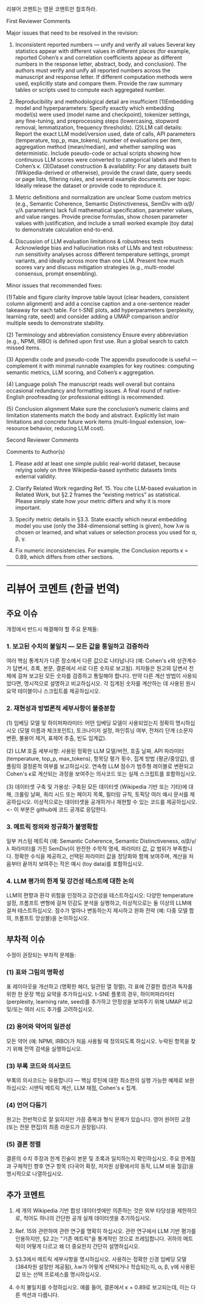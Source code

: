 리뷰어 코멘트는 영문 코멘트만 참조하라. 

First Reviewer Comments

Major issues that need to be resolved in the revision:
1. Inconsistent reported numbers — unify and verify all values
Several key statistics appear with different values in different places (for example, reported Cohen’s κ and correlation coefficients appear as different numbers in the response letter, abstract, body, and conclusion). The authors must verify and unify all reported numbers across the manuscript and response letter. If different computation methods were used, explicitly state and compare them. Provide the raw summary tables or scripts used to compute each aggregated number.

2. Reproducibility and methodological detail are insufficient
(1)Embedding model and hyperparameters: Specify exactly which embedding model(s) were used (model name and checkpoint), tokenizer settings, any fine-tuning, and preprocessing steps (lowercasing, stopword removal, lemmatization, frequency thresholds).
(2)LLM call details: Report the exact LLM model/version used, date of calls, API parameters (temperature, top_p, max_tokens), number of evaluations per item, aggregation method (mean/median), and whether sampling was deterministic. Include pseudo-code or actual scripts showing how continuous LLM scores were converted to categorical labels and then to Cohen’s κ.
(3)Dataset construction & availability: For any datasets built (Wikipedia-derived or otherwise), provide the crawl date, query seeds or page lists, filtering rules, and several example documents per topic. Ideally release the dataset or provide code to reproduce it.

3. Metric definitions and normalization are unclear
Some custom metrics (e.g., Semantic Coherence, Semantic Distinctiveness, SemDiv with α/β/γ/λ parameters) lack full mathematical specification, parameter values, and value ranges. Provide precise formulas, show chosen parameter values with justification, and include a small worked example (toy data) to demonstrate calculation end-to-end.

4. Discussion of LLM evaluation limitations & robustness tests
Acknowledge bias and hallucination risks of LLMs and test robustness: run sensitivity analyses across different temperature settings, prompt variants, and ideally across more than one LLM. Present how much scores vary and discuss mitigation strategies (e.g., multi-model consensus, prompt ensembling).

Minor issues that recommended fixes:

(1)Table and figure clarity
Improve table layout (clear headers, consistent column alignment) and add a concise caption and a one-sentence reader takeaway for each table.
For t-SNE plots, add hyperparameters (perplexity, learning rate, seed) and consider adding a UMAP comparison and/or multiple seeds to demonstrate stability.

(2) Terminology and abbreviation consistency
Ensure every abbreviation (e.g., NPMI, IRBO) is defined upon first use. Run a global search to catch missed items.

(3) Appendix code and pseudo-code
The appendix pseudocode is useful — complement it with minimal runnable examples for key routines: computing semantic metrics, LLM scoring, and Cohen’s κ aggregation.

(4) Language polish
The manuscript reads well overall but contains occasional redundancy and formatting issues. A final round of native-English proofreading (or professional editing) is recommended.

(5) Conclusion alignment
Make sure the conclusion’s numeric claims and limitation statements match the body and abstract. Explicitly list main limitations and concrete future work items (multi-lingual extension, low-resource behavior, reducing LLM cost).

Second Reviewer Comments

Comments to Author(s)
1. Please add at least one simple public real-world dataset, because relying solely on three Wikipedia-based synthetic datasets limits external validity.

2. Clarify Related Work regarding Ref. 15. You cite LLM-based evaluation in Related Work, but §2.2 frames the “existing metrics” as statistical. Please simply state how your metric differs and why it is more important.

3. Specify metric details in §3.3. State exactly which neural embedding model you use (only the 384-dimensional setting is given), how λw is chosen or learned, and what values or selection process you used for α, β, γ.

4. Fix numeric inconsistencies. For example, the Conclusion reports κ = 0.89, which differs from other sections.




---

# 리뷰어 코멘트 (한글 번역)

## 주요 이슈

개정에서 반드시 해결해야 할 주요 문제들:

### 1. 보고된 수치의 불일치 — 모든 값을 통일하고 검증하라
여러 핵심 통계치가 다른 장소에서 다른 값으로 나타납니다 (예: Cohen's κ와 상관계수가 답변서, 초록, 본문, 결론에서 서로 다른 숫자로 보고됨). 저자들은 원고와 답변서 전체에 걸쳐 보고된 모든 숫자를 검증하고 통일해야 합니다. 만약 다른 계산 방법이 사용되었다면, 명시적으로 설명하고 비교하십시오. 각 집계된 숫자를 계산하는 데 사용된 원시 요약 테이블이나 스크립트를 제공하십시오.

### 2. 재현성과 방법론적 세부사항이 불충분함
(1) 임베딩 모델 및 하이퍼파라미터: 어떤 임베딩 모델이 사용되었는지 정확히 명시하십시오 (모델 이름과 체크포인트), 토크나이저 설정, 파인튜닝 여부, 전처리 단계 (소문자 변환, 불용어 제거, 표제어 추출, 빈도 임계값).

(2) LLM 호출 세부사항: 사용된 정확한 LLM 모델/버전, 호출 날짜, API 파라미터 (temperature, top_p, max_tokens), 항목당 평가 횟수, 집계 방법 (평균/중앙값), 샘플링의 결정론적 여부를 보고하십시오. 연속형 LLM 점수가 범주형 레이블로 변환되고 Cohen's κ로 계산되는 과정을 보여주는 의사코드 또는 실제 스크립트를 포함하십시오.

(3) 데이터셋 구축 및 가용성: 구축된 모든 데이터셋 (Wikipedia 기반 또는 기타)에 대해, 크롤링 날짜, 쿼리 시드 또는 페이지 목록, 필터링 규칙, 토픽당 여러 예시 문서를 제공하십시오. 이상적으로는 데이터셋을 공개하거나 재현할 수 있는 코드를 제공하십시오. <- 이 부분은 github에 코드 공개로 응답한다. 

### 3. 메트릭 정의와 정규화가 불명확함
일부 커스텀 메트릭 (예: Semantic Coherence, Semantic Distinctiveness, α/β/γ/λ 파라미터를 가진 SemDiv)이 완전한 수학적 명세, 파라미터 값, 값 범위가 부족합니다. 정확한 수식을 제공하고, 선택된 파라미터 값을 정당화와 함께 보여주며, 계산을 처음부터 끝까지 보여주는 작은 예시 (toy data)를 포함하십시오.

### 4. LLM 평가의 한계 및 강건성 테스트에 대한 논의
LLM의 편향과 환각 위험을 인정하고 강건성을 테스트하십시오: 다양한 temperature 설정, 프롬프트 변형에 걸쳐 민감도 분석을 실행하고, 이상적으로는 둘 이상의 LLM에 걸쳐 테스트하십시오. 점수가 얼마나 변동하는지 제시하고 완화 전략 (예: 다중 모델 합의, 프롬프트 앙상블)을 논의하십시오.

## 부차적 이슈

수정이 권장되는 부차적 문제들:

### (1) 표와 그림의 명확성
표 레이아웃을 개선하고 (명확한 헤더, 일관된 열 정렬), 각 표에 간결한 캡션과 독자를 위한 한 문장 핵심 요약을 추가하십시오.
t-SNE 플롯의 경우, 하이퍼파라미터 (perplexity, learning rate, seed)를 추가하고 안정성을 보여주기 위해 UMAP 비교 및/또는 여러 시드 추가를 고려하십시오.

### (2) 용어와 약어의 일관성
모든 약어 (예: NPMI, IRBO)가 처음 사용될 때 정의되도록 하십시오. 누락된 항목을 찾기 위해 전역 검색을 실행하십시오.

### (3) 부록 코드와 의사코드
부록의 의사코드는 유용합니다 — 핵심 루틴에 대한 최소한의 실행 가능한 예제로 보완하십시오: 시맨틱 메트릭 계산, LLM 채점, Cohen's κ 집계.

### (4) 언어 다듬기
원고는 전반적으로 잘 읽히지만 가끔 중복과 형식 문제가 있습니다. 영어 원어민 교정 (또는 전문 편집)의 최종 라운드가 권장됩니다.

### (5) 결론 정렬
결론의 수치 주장과 한계 진술이 본문 및 초록과 일치하는지 확인하십시오. 주요 한계점과 구체적인 향후 연구 항목 (다국어 확장, 저자원 상황에서의 동작, LLM 비용 절감)을 명시적으로 나열하십시오.

## 추가 코멘트

1. 세 개의 Wikipedia 기반 합성 데이터셋에만 의존하는 것은 외부 타당성을 제한하므로, 적어도 하나의 간단한 공개 실제 데이터셋을 추가하십시오.

2. Ref. 15와 관련하여 관련 연구를 명확히 하십시오. 관련 연구에서 LLM 기반 평가를 인용하지만, §2.2는 "기존 메트릭"을 통계적인 것으로 프레임합니다. 귀하의 메트릭이 어떻게 다르고 왜 더 중요한지 간단히 설명하십시오.

3. §3.3에서 메트릭 세부사항을 명시하십시오. 사용하는 정확한 신경 임베딩 모델 (384차원 설정만 제공됨), λw가 어떻게 선택되거나 학습되는지, α, β, γ에 사용된 값 또는 선택 프로세스를 명시하십시오.

4. 수치 불일치를 수정하십시오. 예를 들어, 결론에서 κ = 0.89로 보고되는데, 이는 다른 섹션과 다릅니다.

